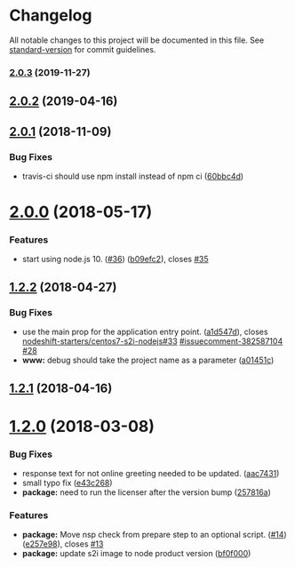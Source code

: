 # Changelog

All notable changes to this project will be documented in this file. See [standard-version](https://github.com/conventional-changelog/standard-version) for commit guidelines.

### [2.0.3](https://github.com/nodeshift-starters/nodejs-health-check-redhat/compare/v2.0.2...v2.0.3) (2019-11-27)

## [2.0.2](https://github.com/nodeshift-starters/nodejs-health-check-redhat/compare/v2.0.1...v2.0.2) (2019-04-16)



<a name="2.0.1"></a>
## [2.0.1](https://github.com/nodeshift-starters/nodejs-health-check-redhat/compare/v2.0.0...v2.0.1) (2018-11-09)


### Bug Fixes

* travis-ci should use npm install instead of npm ci ([60bbc4d](https://github.com/nodeshift-starters/nodejs-health-check-redhat/commit/60bbc4d))



<a name="2.0.0"></a>
# [2.0.0](https://github.com/nodeshift-starters/nodejs-health-check-redhat/compare/v1.2.2...v2.0.0) (2018-05-17)


### Features

* start using node.js 10. ([#36](https://github.com/nodeshift-starters/nodejs-health-check-redhat/issues/36)) ([b09efc2](https://github.com/nodeshift-starters/nodejs-health-check-redhat/commit/b09efc2)), closes [#35](https://github.com/nodeshift-starters/nodejs-health-check-redhat/issues/35)



<a name="1.2.2"></a>
## [1.2.2](https://github.com/nodeshift-starters/nodejs-health-check-redhat/compare/v1.2.1...v1.2.2) (2018-04-27)


### Bug Fixes

* use the main prop for the application entry point. ([a1d547d](https://github.com/nodeshift-starters/nodejs-health-check-redhat/commit/a1d547d)), closes [nodeshift-starters/centos7-s2i-nodejs#33](https://github.com/nodeshift-starters/centos7-s2i-nodejs/issues/33) [#issuecomment-382587104](https://github.com/nodeshift-starters/nodejs-health-check-redhat/issues/issuecomment-382587104) [#28](https://github.com/nodeshift-starters/nodejs-health-check-redhat/issues/28)
* **www:** debug should take the project name as a parameter ([a01451c](https://github.com/nodeshift-starters/nodejs-health-check-redhat/commit/a01451c))



<a name="1.2.1"></a>
## [1.2.1](https://github.com/nodeshift-starters/nodejs-health-check-redhat/compare/v1.2.0...v1.2.1) (2018-04-16)



<a name="1.2.0"></a>
# [1.2.0](https://github.com/nodeshift-starters/nodejs-health-check-redhat/compare/v1.1.1...v1.2.0) (2018-03-08)


### Bug Fixes

* response text for not online greeting needed to be updated. ([aac7431](https://github.com/nodeshift-starters/nodejs-health-check-redhat/commit/aac7431))
* small typo fix ([e43c268](https://github.com/nodeshift-starters/nodejs-health-check-redhat/commit/e43c268))
* **package:** need to run the licenser after the version bump ([257816a](https://github.com/nodeshift-starters/nodejs-health-check-redhat/commit/257816a))


### Features

* **package:** Move nsp check from prepare step to an optional script. ([#14](https://github.com/nodeshift-starters/nodejs-health-check-redhat/issues/14)) ([e257e98](https://github.com/nodeshift-starters/nodejs-health-check-redhat/commit/e257e98)), closes [#13](https://github.com/nodeshift-starters/nodejs-health-check-redhat/issues/13)
* **package:** update s2i image to node product version ([bf0f000](https://github.com/nodeshift-starters/nodejs-health-check-redhat/commit/bf0f000))
